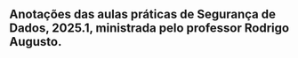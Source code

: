 ## Anotações das aulas práticas de Segurança de Dados, 2025.1, ministrada pelo professor Rodrigo Augusto.
